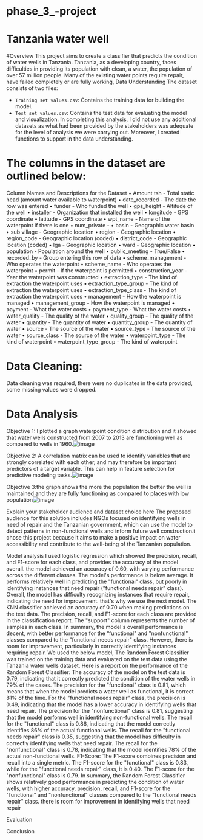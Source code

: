 # phase_3_-project
# Tanzania water well
#Overview
This project aims to create a classifier that predicts the condition of water wells in Tanzania. Tanzania, as a developing country, faces difficulties in providing its population with clean, a water, the population of over 57 million people. Many of the existing water points require repair, have failed completely or are fully working, Data Understanding
The dataset consists of two files:
- `Training set values.csv`: Contains the training data for building the model.
- `Test set values.csv`: Contains the test data for evaluating the model and visualization.
In completing this analysis, I did not use any additional datasets as what had been provided by the stakeholders was adequate for the level of analysis we were carrying out.
Moreover, I created functions to support in the data understanding.

# The columns in the dataset are outlined below: 
Column Names and Descriptions for the Dataset
•	Amount tsh - Total static head (amount water available to waterpoint)
•	date_recorded - The date the row was entered
•	funder - Who funded the well
•	gps_height - Altitude of the well
•	installer - Organization that installed the well
•	longitude - GPS coordinate
•	latitude - GPS coordinate
•	wpt_name - Name of the waterpoint if there is one
•	num_private -
•	basin - Geographic water basin
•	sub village - Geographic location
•	region - Geographic location
•	region_code - Geographic location (coded)
•	district_code - Geographic location (coded)
•	lga - Geographic location
•	ward - Geographic location
•	population - Population around the well
•	public_meeting - True/False
•	recorded_by - Group entering this row of data
•	scheme_management - Who operates the waterpoint
•	scheme_name - Who operates the waterpoint
•	permit - If the waterpoint is permitted
•	construction_year - Year the waterpoint was constructed
•	extraction_type - The kind of extraction the waterpoint uses
•	extraction_type_group - The kind of extraction the waterpoint uses
•	extraction_type_class - The kind of extraction the waterpoint uses
•	management - How the waterpoint is managed
•	management_group - How the waterpoint is managed
•	payment - What the water costs
•	payment_type - What the water costs
•	water_quality - The quality of the water
•	quality_group - The quality of the water
•	quantity - The quantity of water
•	quantity_group - The quantity of water
•	source - The source of the water
•	source_type - The source of the water
•	source_class - The source of the water
•	waterpoint_type - The kind of waterpoint
•	waterpoint_type_group - The kind of waterpoint

# Data Cleaning:

Data cleaning was required, there were no duplicates in the data provided, some missing values were dropped.

# Data Analysis
Objective 1:  I plotted a graph waterpoint condition distribution and it showed that water wells constructed from 2007 to 2013 are functioning well as compared to wells in 1960.![image](https://github.com/MaureenAnduuru/phase_3_-project/assets/126090291/8d36055b-0341-4d64-ba6e-c55303256c4e)

Objective 2: A correlation matrix can be used to identify variables that are strongly correlated with each other, and may therefore be important predictors of a target variable. This can help in feature selection for predictive modeling tasks.![image](https://github.com/MaureenAnduuru/phase_3_-project/assets/126090291/85ca4320-9f0b-444b-b432-4a285681324e)


Objective 3:the graph shows the more the population the better the well is maintained and they are
fully functioning as compared to  places with low population![image](https://github.com/MaureenAnduuru/phase_3_-project/assets/126090291/54fd7add-b3bb-49ae-89d1-57d2d7e50550)


Explain your stakeholder audience and dataset choice here
The proposed audience for this solution includes NGOs focused on identifying wells in need of repair and the Tanzanian government, which can use the model to detect patterns in non-functional wells and inform future well construction.i chose this project because it aims to make a positive impact on water accessibility and contribute to the well-being of the Tanzanian population.


Model analysis
 I used logistic regression which showed the precision, recall, and F1-score for each class, and provides the accuracy of the model overall. the model achieved an accuracy of 0.60, with varying performance across the different classes. The model's performance is below average. It performs relatively well in predicting the "functional" class, but poorly in identifying instances that need repair ("functional needs repair" class). Overall, the model has difficulty recognizing instances that require repair, indicating the need for improvement. that's why we use the next model.
The KNN classifier achieved an accuracy of 0.70 when making predictions on the test data. The precision, recall, and F1-score for each class are provided in the classification report. The "support" column represents the number of samples in each class. In summary, the model's overall performance is decent, with better performance for the “functional" and "nonfunctional" classes compared to the "functional needs repair" class. However, there is room for improvement, particularly in correctly identifying instances requiring repair. We used the below model,
The Random Forest Classifier was trained on the training data and evaluated on the test data using the Tanzania water wells dataset. Here is a report on the performance of the Random Forest Classifier: The accuracy of the model on the test data is 0.79, indicating that it correctly predicted the condition of the water wells in 79% of the cases. The precision for the "functional" class is 0.81, which means that when the model predicts a water well as functional, it is correct 81% of the time. For the "functional needs repair" class, the precision is 0.49, indicating that the model has a lower accuracy in identifying wells that need repair. The precision for the "nonfunctional" class is 0.81, suggesting that the model performs well in identifying non-functional wells. The recall for the "functional" class is 0.86, indicating that the model correctly identifies 86% of the actual functional wells. The recall for the "functional needs repair" class is 0.35, suggesting that the model has difficulty in correctly identifying wells that need repair. The recall for the "nonfunctional" class is 0.78, indicating that the model identifies 78% of the actual non-functional wells. F1-Score: The F1-score combines precision and recall into a single metric. The F1-score for the "functional" class is 0.83, while for the "functional needs repair" class, it is 0.40. The F1-score for the "nonfunctional" class is 0.79. In summary, the Random Forest Classifier shows relatively good performance in predicting the condition of water wells, with higher accuracy, precision, recall, and F1-score for the "functional" and "nonfunctional" classes compared to the "functional needs repair" class.  there is room for improvement in identifying wells that need repair

Evaluation


Conclusion
